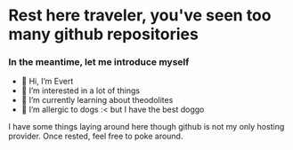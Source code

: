 # Rest here traveler, you've seen too many github repositories

### In the meantime, let me introduce myself

- 👋 Hi, I’m Evert
- 👀 I’m interested in a lot of things
- 🌱 I’m currently learning about theodolites
- 💞️ I’m allergic to dogs :< but I have the best doggo

I have some things laying around here though github is not my only hosting provider. Once rested, feel free to poke around.

<!---
diVid3/diVid3 is a ✨ special ✨ repository because its `README.md` (this file) appears on your GitHub profile.
You can click the Preview link to take a look at your changes.
--->
